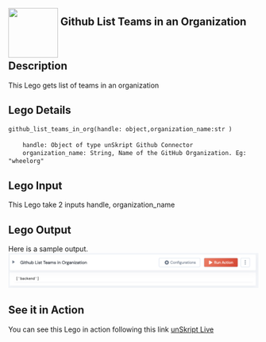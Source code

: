 [<img align="left" src="https://unskript.com/assets/favicon.png" width="100" height="100" style="padding-right: 5px">](https://unskript.com/assets/favicon.png) 
<h2>Github List Teams in an Organization</h2>

<br>

## Description
This Lego gets list of teams in an organization

## Lego Details

    github_list_teams_in_org(handle: object,organization_name:str )

        handle: Object of type unSkript Github Connector
        organization_name: String, Name of the GitHub Organization. Eg: "wheelorg"

## Lego Input
This Lego take 2 inputs handle, organization_name

## Lego Output
Here is a sample output.
<img src="./1.png">


## See it in Action

You can see this Lego in action following this link [unSkript Live](https://us.app.unskript.io)